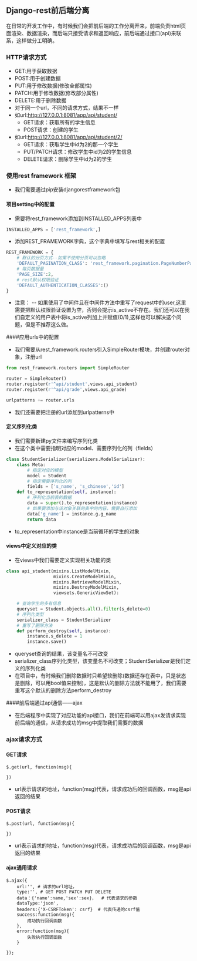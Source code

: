 ## Django-rest前后端分离

在日常的开发工作中，有时候我们会把前后端的工作分离开来，前端负责html页面渲染、数据渲染，而后端只接受请求和返回响应，前后端通过接口(api)来联系，这样做分工明确。



### HTTP请求方式

- GET:用于获取数据
- POST:用于创建数据
- PUT:用于修改数据(修改全部属性)
- PATCH:用于修改数据(修改部分属性)
- DELETE:用于删除数据
- 对于同一个url，不同的请求方式，结果不一样
- 如url:http://127.0.0.1:8081/app/api/student/
  - GET请求：获取所有的学生信息
  - POST请求：创建的学生
- 如url:http://127.0.0.1:8081/app/api/student/2/
  - GET请求：获取学生中id为2的那一个学生
  - PUT/PATCH请求：修改学生中id为2的学生信息
  - DELETE请求：删除学生中id为2的学生

### 使用rest framework 框架

- 我们需要通过pip安装djangorestframework包

#### 项目setting中的配置

- 需要将rest_framework添加到INSTALLED_APPS列表中

```python
INSTALLED_APPS = ['rest_framework',]
```

- 添加REST_FRAMEWORK字典，这个字典中填写与rest相关的配置

```python
REST_FRAMEWORK = {
    # 默认的分页方式--如果不使用分页可以忽略
    'DEFAULT_PAGINATION_CLASS': 'rest_framework.pagination.PageNumberPagination',
    # 每页数据量
    'PAGE_SIZE':2,
    # rest默认权限验证
    'DEFAULT_AUTHENTICATION_CLASSES':()
}
```

- 注意： -- 如果使用了中间件且在中间件方法中重写了request中的user,这里需要把默认权限验证设置为空，否则会提示is_active不存在。我们还可以在我们自定义的用户表中将is_active列加上并赋值(0/1),这样也可以解决这个问题，但是不推荐这么做。

####应用urls中的配置

- 我们需要从rest_framework.routers引入SimpleRouter模块，并创建router对象，注册url

```python
from rest_framework.routers import SimpleRouter

router = SimpleRouter()
router.register(r'^api/student',views.api_student)
router.register(r'^api/grade',views.api_grade)

urlpatterns += router.urls
```

- 我们还需要把注册的url添加到urlpatterns中

#### 定义序列化类

- 我们需要新建py文件来编写序列化类
- 在这个类中需要指明对应的model、需要序列化的列（fields）

```python
class StudentSerializer(serializers.ModelSerializer):
    class Meta:
        # 指定对应的模型
        model = Student
        # 指定需要序列化的列
        fields = ['s_name', 's_chinese','id']
    def to_representation(self, instance):
        # 序列化当前表的数据
        data = super().to_representation(instance)
        # 如果要添加与该对象关联的表中的内容，需要自行添加
        data['g_name'] = instance.g.g_name
        return data
```

- to_representation中instance是当前循环的学生的对象

#### views中定义对应的类

- 在views中我们需要定义实现相关功能的类

```python
class api_student(mixins.ListModelMixin,
                  mixins.CreateModelMixin,
                  mixins.RetrieveModelMixin,
                  mixins.DestroyModelMixin,
                  viewsets.GenericViewSet):

    # 查询学生的多有信息
    queryset = Student.objects.all().filter(s_delete=0)
    # 序列化类型
    serializer_class = StudentSerializer
	# 重写了删除方法
    def perform_destroy(self, instance):
        instance.s_delete = 1
        instance.save()
```

- queryset查询的结果，该变量名不可改变
- serializer_class序列化类型，该变量名不可改变；StudentSerializer是我们定义的序列化类
- 在项目中，有时候我们删除数据时只希望软删除(数据还存在表中，只是状态是删除，可以用bool值来控制)，这是默认的删除方法就不能用了，我们需要重写这个默认的删除方法perform_destroy



####前后端通过api通信——ajax

- 在后端程序中实现了对应功能的api接口，我们在前端可以用ajax发请求实现前后端的通信，从请求成功的msg中提取我们需要的数据

### ajax请求方式

#### GET请求

```
$.get(url, function(msg){
	
})
```

- url表示请求的地址，function(msg)代表，请求成功后的回调函数，msg是api返回的结果

#### POST请求

```
$.post(url, function(msg){
		
})
```

- url表示请求的地址，function(msg)代表，请求成功后的回调函数，msg是api返回的结果

#### ajax通用请求

```
$.ajax({
	url:'', # 请求的url地址，
	type:'', # GET POST PATCH PUT DELETE
	data：{'name':name,'sex':sex}，  # 代表请求的参数
	dataType:'json',
	headers:{'X-CSRFToken': csrf}  # 代表传递的csrf值
	success:function(msg){
		成功执行回调函数
	},
	error:function(msg){
		失败执行回调函数
	}

});
```



